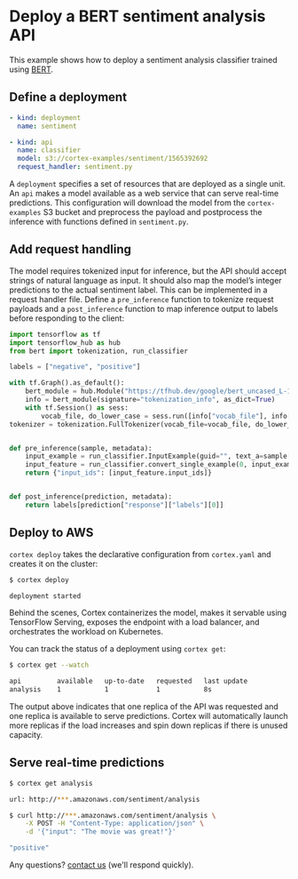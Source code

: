 # Deploy a BERT sentiment analysis API

This example shows how to deploy a sentiment analysis classifier trained using [BERT](https://github.com/google-research/bert).

## Define a deployment

```yaml
- kind: deployment
  name: sentiment

- kind: api
  name: classifier
  model: s3://cortex-examples/sentiment/1565392692
  request_handler: sentiment.py
```

A `deployment` specifies a set of resources that are deployed as a single unit. An `api` makes a model available as a web service that can serve real-time predictions. This configuration will download the model from the `cortex-examples` S3 bucket and preprocess the payload and postprocess the inference with functions defined in `sentiment.py`.

## Add request handling

The model requires tokenized input for inference, but the API should accept strings of natural language as input. It should also map the model’s integer predictions to the actual sentiment label. This can be implemented in a request handler file. Define a `pre_inference` function to tokenize request payloads and a `post_inference` function to map inference output to labels before responding to the client:

```python
import tensorflow as tf
import tensorflow_hub as hub
from bert import tokenization, run_classifier

labels = ["negative", "positive"]

with tf.Graph().as_default():
    bert_module = hub.Module("https://tfhub.dev/google/bert_uncased_L-12_H-768_A-12/1")
    info = bert_module(signature="tokenization_info", as_dict=True)
    with tf.Session() as sess:
        vocab_file, do_lower_case = sess.run([info["vocab_file"], info["do_lower_case"]])
tokenizer = tokenization.FullTokenizer(vocab_file=vocab_file, do_lower_case=do_lower_case)


def pre_inference(sample, metadata):
    input_example = run_classifier.InputExample(guid="", text_a=sample["input"], label=0)
    input_feature = run_classifier.convert_single_example(0, input_example, [0, 1], 128, tokenizer)
    return {"input_ids": [input_feature.input_ids]}


def post_inference(prediction, metadata):
    return labels[prediction["response"]["labels"][0]]
```

## Deploy to AWS

`cortex deploy` takes the declarative configuration from `cortex.yaml` and creates it on the cluster:

```bash
$ cortex deploy

deployment started
```

Behind the scenes, Cortex containerizes the model, makes it servable using TensorFlow Serving, exposes the endpoint with a load balancer, and orchestrates the workload on Kubernetes.

You can track the status of a deployment using `cortex get`:

```bash
$ cortex get --watch

api         available   up-to-date   requested   last update
analysis    1           1            1           8s
```

The output above indicates that one replica of the API was requested and one replica is available to serve predictions. Cortex will automatically launch more replicas if the load increases and spin down replicas if there is unused capacity.

## Serve real-time predictions

```bash
$ cortex get analysis

url: http://***.amazonaws.com/sentiment/analysis

$ curl http://***.amazonaws.com/sentiment/analysis \
    -X POST -H "Content-Type: application/json" \
    -d '{"input": "The movie was great!"}'

"positive"
```

Any questions? [contact us](hello@cortex.dev) (we'll respond quickly).

